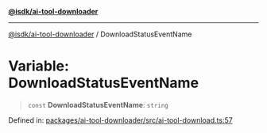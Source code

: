 [**@isdk/ai-tool-downloader**](../README.md)

***

[@isdk/ai-tool-downloader](../globals.md) / DownloadStatusEventName

# Variable: DownloadStatusEventName

> `const` **DownloadStatusEventName**: `string`

Defined in: [packages/ai-tool-downloader/src/ai-tool-download.ts:57](https://github.com/isdk/ai-tool-download.js/blob/9e1990e4a372ec30be96b98684d0c457e02ab7f5/src/ai-tool-download.ts#L57)
